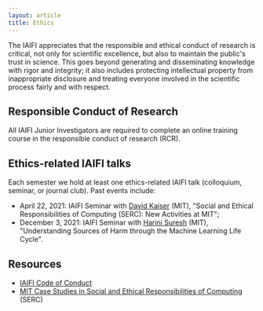 ```yaml
---
layout: article
title: Ethics
---
```


The IAIFI appreciates that the responsible and ethical conduct of research is critical, not only for scientific excellence, but also to maintain the public's trust in science. This goes beyond generating and disseminating knowledge with rigor and integrity; it also includes protecting intellectual property from inappropriate disclosure and treating everyone involved in the scientific process fairly and with respect.

## Responsible Conduct of Research
All IAIFI Junior Investigators are required to complete an online training course in the responsible conduct of research (RCR).

## Ethics-related IAIFI talks
Each semester we hold at least one ethics-related IAIFI talk (colloquium, seminar, or journal club). Past events include:
* April 22, 2021: IAIFI Seminar with [David Kaiser](https://web.mit.edu/dikaiser/www/) (MIT), "Social and Ethical Responsibilities of Computing (SERC): New Activities at MIT";
*  December 3, 2021: IAIFI Seminar with [Harini Suresh](https://harinisuresh.com) (MIT), "Understanding Sources of Harm through the Machine Learning Life Cycle".

## Resources
* [IAIFI Code of Conduct](/code-of-conduct.html)
* [MIT Case Studies in Social and Ethical Responsibilities of Computing](https://computing.mit.edu/cross-cutting/social-and-ethical-responsibilities-of-computing/serc-cases-studies/) (SERC)
